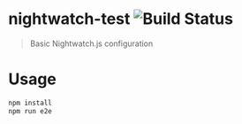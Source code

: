 # nightwatch-test ![Build Status](https://travis-ci.org/siwatpru/nightwatch-test.svg?branch=master)

> Basic Nightwatch.js configuration

# Usage
```bash
npm install
npm run e2e
```
